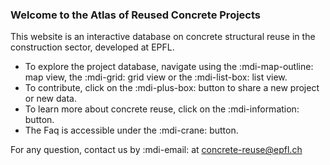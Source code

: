### Welcome to the Atlas of Reused Concrete Projects

This website is an interactive database on concrete structural reuse in the construction sector, developed at EPFL.

* To explore the project database, navigate using the :mdi-map-outline: map view, the :mdi-grid: grid view or the :mdi-list-box: list view.
* To contribute, click on the :mdi-plus-box: button to share a new project or new data.
* To learn more about concrete reuse, click on the :mdi-information: button.
* The Faq is accessible under the  :mdi-crane: button.

For any question, contact us by :mdi-email: at concrete-reuse@epfl.ch
